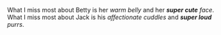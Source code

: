 What I miss most about Betty is her _warm belly_ and her _**super cute** face_. 
What I miss most about Jack is his _affectionate cuddles_ and _**super loud** purrs_.
